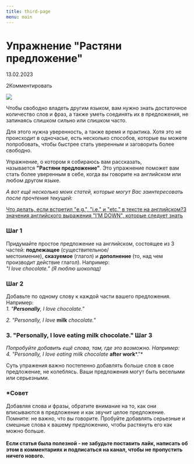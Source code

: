 ```yaml
---
title: third-page
menu: main
---
```

# Упражнение "Растяни предложение"

13.02.2023

2Комментировать

[![](https://webpulse.imgsmail.ru/imgpreview?mb=webpulse&key=pulse_cabinet-image-8154c22f-d0ba-460d-a32a-158dcc240d20)](https://webpulse.imgsmail.ru/imgpreview?mb=webpulse&key=pulse_cabinet-image-8154c22f-d0ba-460d-a32a-158dcc240d20)

Чтобы свободно владеть другим языком, вам нужно знать достаточное количество слов и фраз, а также уметь соединять их в предложения, не запинаясь слишком сильно или слишком часто.

Для этого нужна уверенность, а также время и практика. Хотя это не происходит в одночасье, есть несколько способов, которые вы можете попробовать, чтобы быстрее стать уверенным и заговорить более свободно.

Упражнение, о котором я собираюсь вам рассказать, называется **"Растяни предложение"**. Это упражнение поможет вам стать более уверенным в себе, когда вы говорите на английском или любом другом языке.

*А вот ещё несколько моих статей, которые могут Вас заинтересовать после прочтения текущей:*

[Что делать, если встретил "e.g.", "i.e." и "etc." в тексте на английском?](https://pulse.mail.ru/cabinet/articles/11836/edit/896200)[3 значения английского выражения "I'M DOWN", которые следует знать](https://pulse.mail.ru/cabinet/articles/11836/edit/824911)

### Шаг 1

Придумайте простое предложение на английском, состоящее из 3 частей: **подлежащее** (существительное/местоимение), **сказуемое** (глагол) и **дополнение** (то, над чем производит действие глагол). Например:\
*"I love chocolate." (Я люблю шоколад)*

### Шаг 2

Добавьте по одному слову к каждой части вашего предложения. Например:\
*1. "***Personally***, I love chocolate."*

*2. "Personally, I love* **milk** *chocolate."*

### 3. "Personally, I love eating milk chocolate."  Шаг 3

*Попробуйте добавить ещё слова, там, где это возможно. Например:*\
*4. "Personally, I love eating milk chocolate* **after work***."*

Суть упражения важно постепенно добавлять больше слов в свое предложение, не колеблясь. Ваши предложения могут быть веселыми или серьезными.

### \*Совет

Добавляя слова и фразы, обратите внимание на то, как они вписываются в предложение и как звучит целое предложение. Помните: не важно, что вы говорите. Пробуйте добавлять серьезные и смешные слова к вашему предложению, чтобы растянуть его как можно больше.\
\
**Если статья была полезной - не забудьте поставить лайк, написать об этом в комментариях и подписаться на канал, чтобы не пропустить ничего нового.**